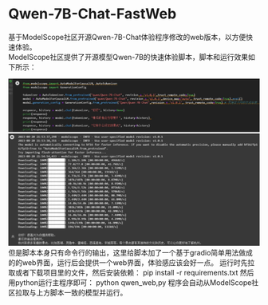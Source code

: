 # Qwen-7B-Chat-FastWeb
基于ModelScope社区开源Qwen-7B-Chat体验程序修改的web版本，以方便快速体验。  
ModelScope社区提供了开源模型Qwen-7B的快速体验脚本，脚本和运行效果如下所示：  
<div align="center">
  <img src="img/pic1.jpg">
</div>
<div align="center">
  <img src="img/pic2.jpg">
</div>
但是脚本本身只有命令行的输出，这里给脚本加了一个基于gradio简单用法做成的的web界面，运行后会提供一个web界面，体验感应该会好一点。  
运行时先拉取或者下载项目里的文件，然后安装依赖：  
pip install -r requirements.txt  
然后用python运行主程序即可：  
python qwen_web,py  
程序会自动从ModelScope社区拉取与上方脚本一致的模型并运行。
